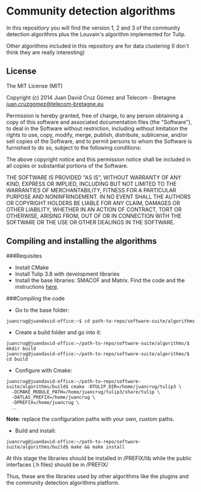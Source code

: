 # Community detection algorithms
In this repositiory you will find the version 1, 2 and 3 of the community detection algorithms plus the Louvain's algorithm implemented for Tulip.

Other algorithms included in this repository are for data clustering (I don't think they are really interesting)

## License
The MIT License (MIT)

Copyright (c) 2014 Juan David Cruz Gómez and Telecom - Bretagne juan.cruzgomez@telecom-bretagne.eu

Permission is hereby granted, free of charge, to any person obtaining a copy of this software and associated documentation files (the "Software"), to deal in the Software without restriction, including without limitation the rights to use, copy, modify, merge, publish, distribute, sublicense, and/or sell copies of the Software, and to permit persons to whom the Software is furnished to do so, subject to the following conditions:

The above copyright notice and this permission notice shall be included in all copies or substantial portions of the Software.

THE SOFTWARE IS PROVIDED "AS IS", WITHOUT WARRANTY OF ANY KIND, EXPRESS OR IMPLIED, INCLUDING BUT NOT LIMITED TO THE WARRANTIES OF MERCHANTABILITY, FITNESS FOR A PARTICULAR PURPOSE AND NONINFRINGEMENT. IN NO EVENT SHALL THE AUTHORS OR COPYRIGHT HOLDERS BE LIABLE FOR ANY CLAIM, DAMAGES OR OTHER LIABILITY, WHETHER IN AN ACTION OF CONTRACT, TORT OR OTHERWISE, ARISING FROM, OUT OF OR IN CONNECTION WITH THE SOFTWARE OR THE USE OR OTHER DEALINGS IN THE SOFTWARE.

## Compiling and installing the algorithms
###Requisites
* Install CMake
* Install Tulip 3.8 with development libraries
* Install the base libraries: SMACOF and Matrix. Find the code and the instructions [here](https://bitbucket.org/juandavidcruz_tb/software-suite/src/c2ca1bc7cbe5df27c0f030cbbac02a9937ae158d/base/?at=master).

###Compiling the code
* Go to the base folder:
~~~~
juancrug@juandavid-office:~$ cd path-to-repo/software-suite/algorithms
~~~~
* Create a build folder and go into it:
~~~~
juancrug@juandavid-office:~/path-to-repo/software-suite/algorithms/$ mkdir build
juancrug@juandavid-office:~/path-to-repo/software-suite/algorithms/$ cd build
~~~~
* Configure with Cmake:
~~~~
juancrug@juandavid-office:~/path-to-repo/software-suite/algorithms/build$ cmake -DTULIP_DIR=/home/juancrug/tulip3 \
  -DCMAKE_MODULE_PATH=/home/juancrug/tulip3/share/tulip \
  -DATLAS_PREFIX=/home/juancrug \
  -DPREFIX=/home/juancrug \
  ..
~~~~
**Note:** replace the configuration paths with your own, custom paths.

* Build and install:
~~~~
juancrug@juandavid-office:~/path-to-repo/software-suite/algorithms/build$ make && make install
~~~~

At this stage the libraries should be installed in /PREFIX/lib while the public interfaces (.h files) should be in /PREFIX/

Thus, these are the libraries used by other algorithms like the plugins and the community detection algorithms platform.